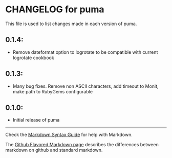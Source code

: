 # CHANGELOG for puma

This file is used to list changes made in each version of puma.

## 0.1.4:
* Remove dateformat option to logrotate to be compatible with current logrotate cookbook

## 0.1.3:
* Many bug fixes. Remove non ASCII characters, add timeout to Monit, make path to RubyGems configurable

## 0.1.0:

* Initial release of puma

- - -
Check the [Markdown Syntax Guide](http://daringfireball.net/projects/markdown/syntax) for help with Markdown.

The [Github Flavored Markdown page](http://github.github.com/github-flavored-markdown/) describes the differences between markdown on github and standard markdown.
